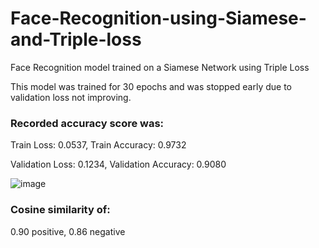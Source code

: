 # Face-Recognition-using-Siamese-and-Triple-loss
Face Recognition model trained on a Siamese Network using Triple Loss

This model was trained for 30 epochs and was stopped early due to validation loss not improving.

### Recorded accuracy score was:
Train Loss: 0.0537, Train Accuracy: 0.9732

Validation Loss: 0.1234, Validation Accuracy: 0.9080

![image](https://github.com/AVCTY/Face-Recognition-using-Siamese-and-Triple-loss/assets/77198012/4903dc8a-e5ed-4eec-9254-768ddeecaade)


### Cosine similarity of:
0.90 positive, 0.86 negative
